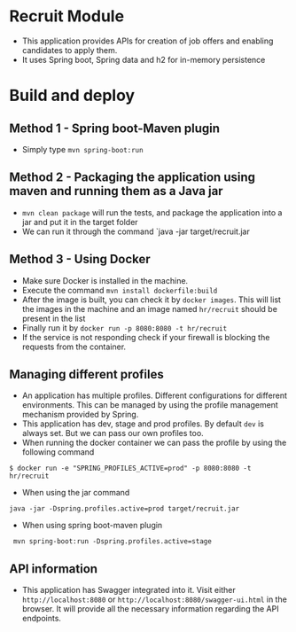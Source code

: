 # Recruit Module
* This application provides APIs for creation of job offers and enabling candidates to apply them.
* It uses Spring boot, Spring data and h2 for in-memory persistence

# Build and deploy

## Method 1 - Spring boot-Maven plugin
* Simply type `mvn spring-boot:run`

## Method 2 - Packaging the application using maven and running them as a Java jar
* `mvn clean package` will run the tests, and package the application into a jar and put it in the target folder
* We can run it through the command `java -jar target/recruit.jar

## Method 3 - Using Docker
* Make sure Docker is installed in the machine.
* Execute the command `mvn install dockerfile:build`
* After the image is built, you can check it by `docker images`. This will list the images in the machine and an image named `hr/recruit` should be present in the list
* Finally run it by `docker run -p 8080:8080 -t hr/recruit`
* If the service is not responding check if your firewall is blocking the requests from the container.

## Managing different profiles
* An application has multiple profiles. Different configurations for different environments. This can be managed by using the profile management mechanism provided by Spring.
* This application has dev, stage and prod profiles. By default `dev` is always set. But we can pass our own profiles too.
* When running the docker container we can pass the profile by using the following command
 
```
$ docker run -e "SPRING_PROFILES_ACTIVE=prod" -p 8080:8080 -t hr/recruit
```

* When using the jar command

```
java -jar -Dspring.profiles.active=prod target/recruit.jar
```

* When using spring boot-maven plugin

```
 mvn spring-boot:run -Dspring.profiles.active=stage
```

## API information
* This application has Swagger integrated into it. Visit either `http://localhost:8080` or `http://localhost:8080/swagger-ui.html` in the browser. It will provide all the necessary information regarding the API endpoints.